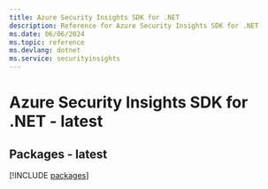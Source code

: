 ```yaml
---
title: Azure Security Insights SDK for .NET
description: Reference for Azure Security Insights SDK for .NET
ms.date: 06/06/2024
ms.topic: reference
ms.devlang: dotnet
ms.service: securityinsights
---
```

# Azure Security Insights SDK for .NET - latest
## Packages - latest
[!INCLUDE [packages](security-insights-index.md)]